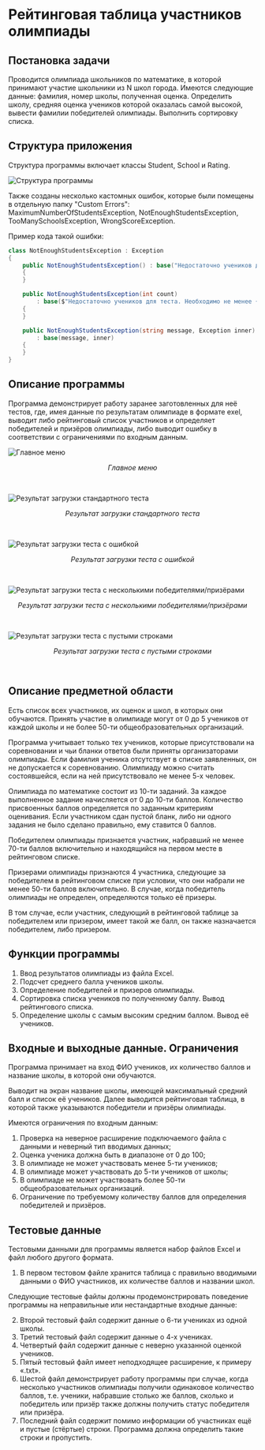 # Рейтинговая таблица участников олимпиады

## Постановка задачи

Проводится олимпиада школьников по математике, в которой принимают участие школьники из N школ города. Имеются следующие данные: фамилия, номер школы, полученная оценка. Определить школу, средняя оценка учеников которой оказалась самой высокой, вывести фамилии победителей олимпиады. Выполнить сортировку списка.

## Структура приложения

Структура программы включает классы Student, School и Rating. 

<img src="./readme/Структура программы.png" alt="Структура программы" data-align="left">

Также созданы несколько кастомных ошибок, которые были помещены в отдельную папку "Custom Errors": MaximumNumberOfStudentsException, NotEnoughStudentsException, TooManySchoolsException, WrongScoreException.

Пример кода такой ошибки:

``` csharp
class NotEnoughStudentsException : Exception
{
    public NotEnoughStudentsException() : base("Недостаточно учеников для теста.")
    {
    }

    public NotEnoughStudentsException(int count)
        : base($"Недостаточно учеников для теста. Необходимо не менее {count}.")
    {
    }

    public NotEnoughStudentsException(string message, Exception inner)
        : base(message, inner)
    {
    }
}
```

## Описание программы

Программа демонстрирует работу заранее заготовленных для неё тестов, где, имея данные по результатам олимпиаде в формате exel, выводит либо рейтинговый список участников и определяет победителей и призёров олимпиады, либо выводит ошибку в соответствии с ограничениями по входным данным.

![Главное меню](/readme/main-menu.png)
<p style="text-align:center;font-style:italic">Главное меню</p>
<br>

![Результат загрузки стандартного теста](/readme/standart-test.png)
<p style="text-align:center;font-style:italic">Результат загрузки стандартного теста</p>
<br>

![Результат загрузки теста с ошибкой](/readme/exception-test.png)
<p style="text-align:center;font-style:italic">Результат загрузки теста с ошибкой</p>
<br>

![Результат загрузки теста с несколькими победителями/призёрами](/readme/duplication-test.png)
<p style="text-align:center;font-style:italic">Результат загрузки теста с несколькими победителями/призёрами</p>
<br>

![Результат загрузки теста с пустыми строками](/readme/with-empty-lines-test.png)
<p style="text-align:center;font-style:italic">Результат загрузки теста с пустыми строками</p>
<br>

## Описание предметной области

Есть список всех участников, их оценок и школ, в которых они обучаются. Принять участие в олимпиаде могут от 0 до 5 учеников от каждой школы и не более 50-ти общеобразовательных организаций. 

Программа учитывает только тех учеников, которые присутствовали на соревновании и чьи бланки ответов были приняты организаторами олимпиады.  Если фамилия ученика отсутствует в списке заявленных, он не допускается к соревнованию. Олимпиаду можно считать состоявшейся, если на ней присутствовало не менее 5-х человек.

Олимпиада по математике состоит из 10-ти заданий. За каждое выполненное задание начисляется от 0 до 10-ти баллов. Количество присвоенных баллов определяется по заданным критериям оценивания. Если участником сдан пустой бланк, либо ни одного задания не было сделано правильно, ему ставится 0 баллов.

Победителем олимпиады признается участник, набравший не менее 70-ти баллов включительно и находящийся на первом месте в рейтинговом списке.

Призерами олимпиады признаются 4 участника, следующие за победителем в рейтинговом списке при условии, что они набрали не менее 50-ти баллов включительно. В случае, когда победитель олимпиады не определен, определяются только её призеры.

В том случае, если участник, следующий в рейтинговой таблице за победителем или призером, имеет такой же балл, он также назначается победителем, либо призером.

## Функции программы

1. Ввод результатов олимпиады из файла Excel.
2. Подсчет среднего балла учеников школы.
3. Определение победителей и призеров олимпиады. 
4. Сортировка списка учеников по полученному баллу. Вывод рейтингового списка.
5. Определение школы с самым высоким средним баллом. Вывод её учеников.

## Входные и выходные данные. Ограничения

Программа принимает на вход ФИО учеников, их количество баллов и название школы, в которой они обучаются. 

Выводит на экран название школы, имеющей максимальный средний балл и список её учеников. Далее выводится рейтинговая таблица, в которой также указываются победители и призёры олимпиады.

Имеются ограничения по входным данным:

1.	Проверка на неверное расширение подключаемого файла с данными и неверный тип вводимых данных;
2.	Оценка ученика должна быть в диапазоне от 0 до 100;
3.	В олимпиаде не может участвовать менее 5-ти учеников;
4.	В олимпиаде может участвовать до 5-ти учеников от школы;
5.	В олимпиаде не может участвовать более 50-ти общеобразовательных организаций.
6.	Ограничение по требуемому количеству баллов для определения победителей и призёров.

## Тестовые данные

Тестовыми данными для программы является набор файлов Excel и файл любого другого формата. 

1. В первом тестовом файле хранится таблица с правильно вводимыми данными о ФИО участников, их количестве баллов и названии школ.

Следующие тестовые файлы должны продемонстрировать поведение программы на неправильные или нестандартные входные данные: 

2. Второй тестовый файл содержит данные о 6-ти учениках из одной школы.
3. Третий тестовый файл содержит данные о 4-х учениках.
4. Четвертый файл содержит данные с неверно указанной оценкой учеников.
5. Пятый тестовый файл имеет неподходящее расширение, к примеру «.txt».
6. Шестой файл демонстрирует работу программы при случае, когда несколько участников олимпиады получили одинаковое количество баллов, т.е. ученики, набравшие столько же баллов, сколько и победитель или призёр также должны получить статус победителя или призёра.
7. Последний файл содержит помимо информации об участниках ещё и пустые (стёртые) строки. Программа должна определить такие строки и пропустить.



